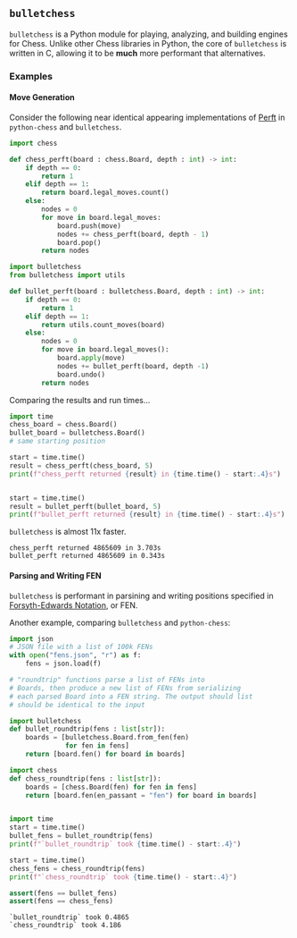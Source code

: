 ## `bulletchess`

`bulletchess` is a Python module for playing, analyzing, and building engines for Chess. Unlike other Chess libraries in Python, the core of `bulletchess` is written in C, allowing it to be **much** more performant that alternatives.


### Examples

#### Move Generation
Consider the following near identical appearing implementations of 
[Perft](https://www.chessprogramming.org/Perft) in `python-chess` 
and `bulletchess`.

```python
import chess

def chess_perft(board : chess.Board, depth : int) -> int:
    if depth == 0:
        return 1
    elif depth == 1:
        return board.legal_moves.count()
    else:
        nodes = 0
        for move in board.legal_moves:
            board.push(move)
            nodes += chess_perft(board, depth - 1)
            board.pop()
        return nodes
```

```python
import bulletchess
from bulletchess import utils

def bullet_perft(board : bulletchess.Board, depth : int) -> int:
    if depth == 0:
        return 1
    elif depth == 1:
        return utils.count_moves(board)
    else:
        nodes = 0
        for move in board.legal_moves():
            board.apply(move)
            nodes += bullet_perft(board, depth -1)
            board.undo()
        return nodes 
```

Comparing the results and run times...
```python
import time
chess_board = chess.Board() 
bullet_board = bulletchess.Board()
# same starting position

start = time.time()
result = chess_perft(chess_board, 5)
print(f"chess_perft returned {result} in {time.time() - start:.4}s") 


start = time.time()
result = bullet_perft(bullet_board, 5)
print(f"bullet_perft returned {result} in {time.time() - start:.4}s") 
```

`bulletchess` is almost 11x faster.

```
chess_perft returned 4865609 in 3.703s
bullet_perft returned 4865609 in 0.343s
```

#### Parsing and Writing FEN

`bulletchess` is performant in parsining and writing positions specified in [Forsyth-Edwards Notation](https://en.wikipedia.org/wiki/Forsyth%E2%80%93Edwards_Notation), or FEN. 

Another example, comparing `bulletchess` and `python-chess`:

```python
import json
# JSON file with a list of 100k FENs
with open("fens.json", "r") as f:
    fens = json.load(f)

# "roundtrip" functions parse a list of FENs into
# Boards, then produce a new list of FENs from serializing
# each parsed Board into a FEN string. The output should list
# should be identical to the input

import bulletchess
def bullet_roundtrip(fens : list[str]):
    boards = [bulletchess.Board.from_fen(fen)
              for fen in fens]
    return [board.fen() for board in boards]

import chess
def chess_roundtrip(fens : list[str]):
    boards = [chess.Board(fen) for fen in fens]
    return [board.fen(en_passant = "fen") for board in boards]


import time
start = time.time()
bullet_fens = bullet_roundtrip(fens)
print(f"`bullet_roundtrip` took {time.time() - start:.4}")

start = time.time()
chess_fens = chess_roundtrip(fens)
print(f"`chess_roundtrip` took {time.time() - start:.4}")

assert(fens == bullet_fens)
assert(fens == chess_fens)
```

```
`bullet_roundtrip` took 0.4865
`chess_roundtrip` took 4.186
```


